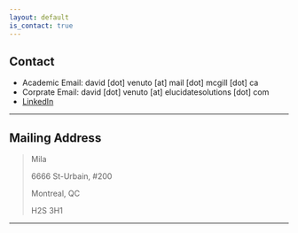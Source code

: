 ```yaml
---
layout: default
is_contact: true
---
```


## Contact

* Academic Email: david [dot] venuto [at] mail [dot] mcgill [dot] ca
* Corprate Email: david [dot] venuto [at] elucidatesolutions [dot] com
* [LinkedIn](https://www.linkedin.com/in/david-venuto-53344b9a/)

---

## Mailing Address

> Mila
>
> 6666 St-Urbain, #200
>
> Montreal, QC
>
> H2S 3H1

---

